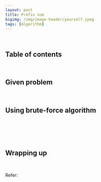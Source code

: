 ```yaml
---
layout: post
title: Prefix sum
bigimg: /img/image-header/yourself.jpeg
tags: [Algorithm]
---
```





<br>

## Table of contents





<br>

## Given problem






<br>

## Using brute-force algorithm






<br>

## 





<br>

## Wrapping up




<br>

Refer:

[]()